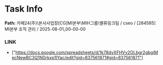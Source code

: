 # Task Info

**Path:** 카페24(주)\본사사업장\[CG]MI본부\MIH그룹\밸류링크팀 / cseo / [284585] MI본부 조직 관리 / 2025-08-01_00-00-00

### LINK
- ["https://docs.google.com/spreadsheets/d/1k78dvXFHVv2OLbgr2gbgiMecNewBC3Q1N0rkxp1IYac/edit?gid=837561871#gid=837561871"]

